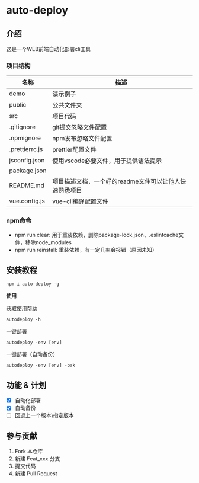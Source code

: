 <!--
 * @Author: lcm
 * @Date: 2022-10-24 17:57:58
 * @LastEditors: lcm
 * @LastEditTime: 2022-12-26 13:51:00
 * @Description: 
-->
# auto-deploy

## 介绍
这是一个WEB前端自动化部署cli工具

### 项目结构
| 名称           | 描述                                                                         |
| -------------- | ---------------------------------------------------------------------------- |
| demo           | 演示例子                                                                     |
| public         | 公共文件夹                                                                   |
| src            | 项目代码                                                                     |
| .gitignore     | git提交忽略文件配置                                                          |
| .npmignore     | npm发布忽略文件配置                                                          |
| .prettierrc.js | prettier配置文件                                                             |
| jsconfig.json  | 使用vscode必要文件，用于提供语法提示                                         |
| package.json   |                                                                              |
| README.md      | 项目描述文档，一个好的readme文件可以让他人快速熟悉项目                       |
| vue.config.js  | vue-cli编译配置文件                                                          |

### npm命令
- npm run clear: 用于重装依赖，删除package-lock.json、.eslintcache文件，移除node_modules
- npm run reinstall: 重装依赖，有一定几率会报错（原因未知）


## 安装教程
```shell
npm i auto-deploy -g
```

**使用**

获取使用帮助
```shell
autodeploy -h
```

一键部署
```shell
autodeploy -env [env]
```

一键部署（自动备份）
```shell
autodeploy -env [env] -bak
```


## 功能 & 计划
- [x] 自动化部署
- [x] 自动备份
- [ ] 回退上一个版本\指定版本

## 参与贡献
1. Fork 本仓库
2. 新建 Feat_xxx 分支
3. 提交代码
4. 新建 Pull Request